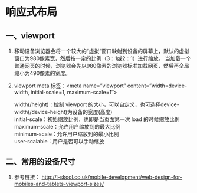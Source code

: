 响应式布局
============

一、viewport
---------------

1. 移动设备浏览器会将一个较大的“虚拟”窗口映射到设备的屏幕上，默认的虚拟窗口为980像素宽，然后按一定的比例（3：1或2：1）进行缩放。
当加载一个普通网页的时候，浏览器会先以980像素的浏览器标准加载网页，然后再全局缩小为490像素的宽度。

2. viewport meta 标签：<meta name=”viewport” content=”width=device-width, initial-scale=1, maximum-scale=1″>

   width(/height)：控制 viewport 的大小，可以自定义，也可选择device-width(/device-height)为设备的宽度(高度)  
   initial-scale：初始缩放比例，也即是当页面第一次 load 的时候缩放比例  
   maximum-scale：允许用户缩放到的最大比例  
   minimum-scale：允许用户缩放到的最小比例  
   user-scalable：用户是否可以手动缩放
   
二、常用的设备尺寸
---------------------

1. 参考链接： http://i-skool.co.uk/mobile-development/web-design-for-mobiles-and-tablets-viewport-sizes/ 

  
